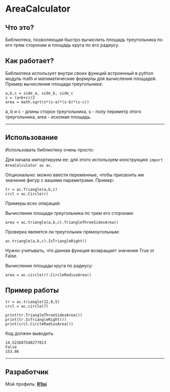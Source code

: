 # AreaCalculator
## Что это?

Библиотека, позволяющая быстро вычислить площадь треугольника по его трем сторонам и площадь круга по его радиусу.

## Как работает?

Библиотека использует внутри своих функций встроенный в python модуль math и матиматические формулы для вычисления площадей. Пример вычисления площади треугольника:

	a,b,c = side_a, side_b, side_c
	s = (a+b+c)/2
	area = math.sqrt(s*(s-a)*(s-b)*(s-c))


a, b и c - длины сторон треугольника, s - полу периметр этого треугольника, area - искомая площадь.

---

## Использование

Использовать библиотеку очень просто:

Для начала импортируем ее: для этого используем конструкцию `import AreaCalculator as ac`.

Опционально: можно ввести переменные, чтобы присвоить им значение фигур с вашими параметрами. Пример:

	tr = ac.Triangle(a,b,c)
	crcl = ac.Circle(r)

Примеры всех операций:


Вычисление площади треугольника по трем его сторонам:

	area = ac.triangle(a,b,c).TriangleThreeSidesArea()

Проверка является ли треугольник прямоугольным:

	ac.triangle(a,b,c).IsTriangleRight()

Нужно учитывать, что данная функция возвращает значения True or False.

Вычисление площади круга по радиусу:

	area = ac.circle(r).CircleRadiusArea()

## Пример работы

	tr = ac.triangle(12,8,5)
	crcl = ac.circle(7)

	print(tr.TriangleThreeSidesArea())
	print(tr.IsTriangleRight())
	print(crcl.CircleRadiusArea())

Код должен выводить

	14.523687548277813
	False 
	153.86


-----

## Разработчик
Мой профиль: [**R1isi**](https://github.com/R1isi)

